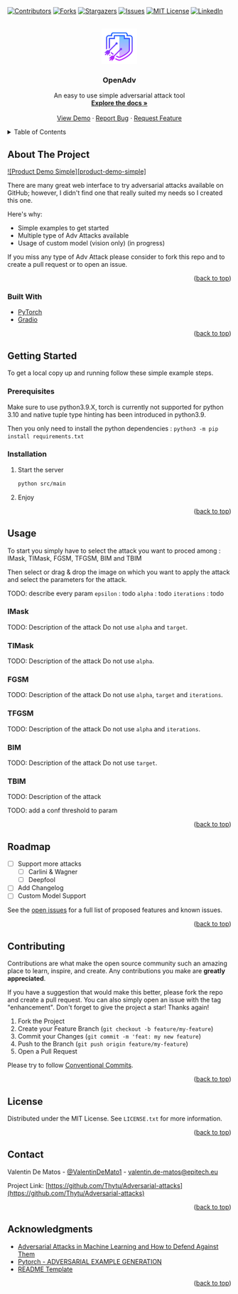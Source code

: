<div id="top"></div>

[![Contributors][contributors-shield]][contributors-url]
[![Forks][forks-shield]][forks-url]
[![Stargazers][stars-shield]][stars-url]
[![Issues][issues-shield]][issues-url]
[![MIT License][license-shield]][license-url]
[![LinkedIn][linkedin-shield]][linkedin-url]


<br />
<div align="center">
  <a href="https://github.com/Thytu/Adversarial-attacks">
    <img src=".img/logo.png" alt="Logo" width="80" height="80">
  </a>

  <h3 align="center">OpenAdv</h3>

  <p align="center">
    An easy to use simple adversarial attack tool
    <br />
    <a href="https://github.com/Thytu/Adversarial-attacks"><strong>Explore the docs »</strong></a>
    <br />
    <br />
    <a href="https://github.com/Thytu/Adversarial-attacks">View Demo</a>
    ·
    <a href="https://github.com/Thytu/Adversarial-attacks/issues">Report Bug</a>
    ·
    <a href="https://github.com/Thytu/Adversarial-attacks/issues">Request Feature</a>
  </p>
</div>



<!-- TABLE OF CONTENTS -->
<details>
  <summary>Table of Contents</summary>
  <ol>
    <li>
      <a href="#about-the-project">About The Project</a>
      <ul>
        <li><a href="#built-with">Built With</a></li>
      </ul>
    </li>
    <li>
      <a href="#getting-started">Getting Started</a>
      <ul>
        <li><a href="#prerequisites">Prerequisites</a></li>
        <li><a href="#installation">Installation</a></li>
      </ul>
    </li>
    <li><a href="#usage">Usage</a></li>
    <li><a href="#roadmap">Roadmap</a></li>
    <li><a href="#contributing">Contributing</a></li>
    <li><a href="#license">License</a></li>
    <li><a href="#contact">Contact</a></li>
    <li><a href="#acknowledgments">Acknowledgments</a></li>
  </ol>
</details>



<!-- ABOUT THE PROJECT -->
## About The Project

[![Product Demo Simple][product-demo-simple]](https://github.com/Thytu/Adversarial-attacks)



There are many great web interface to try adversarial attacks available on GitHub; however, I didn't find one that really suited my needs so I created this one.

Here's why:
* Simple examples to get started
* Multiple type of Adv Attacks available
* Usage of custom model (vision only) (in progress)

If you miss any type of Adv Attack please consider to fork this repo and to create a pull request or to open an issue.

<p align="right">(<a href="#top">back to top</a>)</p>



### Built With

* [PyTorch](https://pytorch.org)
* [Gradio](https://pytorch.org)

<p align="right">(<a href="#top">back to top</a>)</p>



<!-- GETTING STARTED -->
## Getting Started

To get a local copy up and running follow these simple example steps.

### Prerequisites

Make sure to use python3.9.X, torch is currently not supported for python 3.10 and native tuple type hinting has been introduced in python3.9.

Then you only need to install the python dependencies : `python3 -m pip install requirements.txt`

### Installation

1. Start the server
   ```sh
   python src/main
   ```
2. Enjoy

<p align="right">(<a href="#top">back to top</a>)</p>



<!-- USAGE EXAMPLES -->
## Usage

To start you simply have to select the attack you want to proced among : IMask, TIMask, FGSM, TFGSM, BIM and TBIM

Then select or drag & drop the image on which you want to apply the attack and select the parameters for the attack.

TODO: describe every param
`epsilon` :  todo
`alpha` :  todo
`iterations` :  todo

### IMask
TODO: Description of the attack
Do not use `alpha` and `target`.

### TIMask
TODO: Description of the attack
Do not use `alpha`.


### FGSM
TODO: Description of the attack
Do not use `alpha`, `target` and `iterations`.

### TFGSM
TODO: Description of the attack
Do not use `alpha` and `iterations`.

### BIM
TODO: Description of the attack
Do not use `target`.

### TBIM
TODO: Description of the attack


TODO: add a conf threshold to param


<p align="right">(<a href="#top">back to top</a>)</p>


## Roadmap

- [ ] Support more attacks
    - [ ] Carlini & Wagner
    - [ ] Deepfool
- [ ] Add Changelog
- [ ] Custom Model Support

See the [open issues](https://github.com/Thytu/Adversarial-attacks/issues) for a full list of proposed features and known issues.

<p align="right">(<a href="#top">back to top</a>)</p>



## Contributing

Contributions are what make the open source community such an amazing place to learn, inspire, and create. Any contributions you make are **greatly appreciated**.

If you have a suggestion that would make this better, please fork the repo and create a pull request. You can also simply open an issue with the tag "enhancement".
Don't forget to give the project a star! Thanks again!


1. Fork the Project
2. Create your Feature Branch (`git checkout -b feature/my-feature`)
3. Commit your Changes (`git commit -m 'feat: my new feature`)
4. Push to the Branch (`git push origin feature/my-feature`)
5. Open a Pull Request

Please try to follow [Conventional Commits](https://www.conventionalcommits.org/en/v1.0.0/).

<p align="right">(<a href="#top">back to top</a>)</p>



## License

Distributed under the MIT License. See `LICENSE.txt` for more information.

<p align="right">(<a href="#top">back to top</a>)</p>



## Contact

Valentin De Matos - [@ValentinDeMato1](https://twitter.com/ValentinDeMato1) - valentin.de-matos@epitech.eu

Project Link: [https://github.com/Thytu/Adversarial-attacks](https://github.com/Thytu/Adversarial-attacks)

<p align="right">(<a href="#top">back to top</a>)</p>



## Acknowledgments

* [Adversarial Attacks in Machine Learning and How to Defend Against Them](https://towardsdatascience.com/adversarial-attacks-in-machine-learning-and-how-to-defend-against-them-a2beed95f49c)
* [Pytorch - ADVERSARIAL EXAMPLE GENERATION](https://pytorch.org/tutorials/beginner/fgsm_tutorial.html)
* [README Template](https://github.com/othneildrew/Best-README-Template)

<p align="right">(<a href="#top">back to top</a>)</p>



<!-- MARKDOWN LINKS & IMAGES -->
[contributors-shield]: https://img.shields.io/github/contributors/Thytu/Adversarial-attacks.svg?style=for-the-badge
[contributors-url]: https://github.com/Thytu/Adversarial-attacks/graphs/contributors
[issues]: https://img.shields.io/github/issues/Thytu/Adversarial-attacks
[forks-shield]: https://img.shields.io/github/forks/Thytu/Adversarial-attacks.svg?style=for-the-badge
[forks-url]: https://github.com/Thytu/Adversarial-attacks/network/members
[stars-shield]: https://img.shields.io/github/stars/Thytu/Adversarial-attacks.svg?style=for-the-badge
[stars-url]: https://github.com/Thytu/Adversarial-attacks/stargazers
[issues-shield]: https://img.shields.io/github/issues/Thytu/Adversarial-attacks.svg?style=for-the-badge
[issues-url]: https://github.com/Thytu/Adversarial-attacks/issues
[license-shield]: https://img.shields.io/github/license/Thytu/Adversarial-attacks.svg?style=for-the-badge
[license-url]: https://github.com/Thytu/Adversarial-attacks/blob/master/LICENSE.txt
[linkedin-shield]: https://img.shields.io/badge/-LinkedIn-black.svg?style=for-the-badge&logo=linkedin&colorB=555
[linkedin-url]: https://linkedin.com/in/valentin-de-matos
[product-screenshot]: .img/demo-simple.gif
